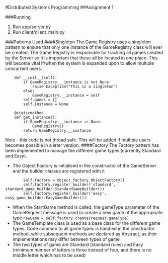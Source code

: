 #Distributed Systems Programming
##Assignment 1

###Running
1. Run app/server.py
2. Run client/client_main.py

###Patterns Used
####Singleton
The Game Registry uses a singleton pattern to ensure that only one instance of the GameRegistry class will ever be created.  The Game Registry is responsible for tracking all games created by the Server so it is important that these all be located in one place.  This will become vital if/when the system is expanded upon to allow multiple concurrent users.
```
    def __init__(self):
        if GameRegistry.__instance is not None:
            raise Exception("This is a singleton")
        else:
            GameRegistry.__instance = self
        self.games = {}
        self.instance = None

    @staticmethod
    def get_instance():
        if GameRegistry.__instance is None:
            GameRegistry()
        return GameRegistry.__instance
```
Note - this code is not thread safe.  This will be added if multiple users becomes possible in a leter version.
####Factory
The Factory pattern has been implemented to manage the different game types (currently Standard and Easy).
* The Object Factory is initialised in the constructor of the GameServer and the builder classes are registered with it
```
        self.factory = object_factory.ObjectFactory()
        self.factory.register_builder('standard', standard_game_builder.StandardGameBuilder())
        self.factory.register_builder('easy', easy_game_builder.EasyGameBuilder())
``` 
* When the StartGame method is called, the gameType parameter of the GameRequest message is used to create a new game of the appropriate type 
`newGame = self.factory.create(request.gameType)`
* The GameTemplate class is used as a base class for the different game types.  Code common to all game types is handled in the constructor method, while subsequent methods are declared as Abstract, as their implementations may differ between types of game
* The two types of game are Standard (standard rules) and Easy (minimum number of letters is three instead of four, and there is no middle letter which has to be used)